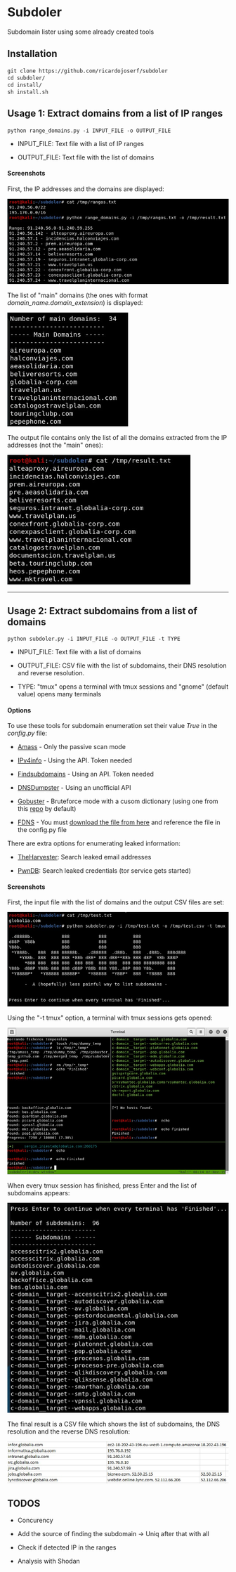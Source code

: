 # Subdoler

Subdomain lister using some already created tools 


## Installation

```
git clone https://github.com/ricardojoserf/subdoler
cd subdoler/
cd install/
sh install.sh
```


## Usage 1: Extract domains from a list of IP ranges

```
python range_domains.py -i INPUT_FILE -o OUTPUT_FILE
```

- INPUT_FILE: Text file with a list of IP ranges

- OUTPUT_FILE: Text file with the list of domains



#### Screenshots

First, the IP addresses and the domains are displayed:

![image](images/image10.jpg)

The list of "main" domains (the ones with format *domain_name.domain_extension*) is displayed:

![image](images/image11.jpg)

The output file contains only the list of all the domains extracted from the IP addresses (not the "main" ones):

![image](images/image12.jpg)



----------------------------------------------------------


## Usage 2: Extract subdomains from a list of domains

```
python subdoler.py -i INPUT_FILE -o OUTPUT_FILE -t TYPE
```

- INPUT_FILE: Text file with a list of domains

- OUTPUT_FILE: CSV file with the list of subdomains, their DNS resolution and reverse resolution.

- TYPE: "tmux" opens a terminal with tmux sessions and "gnome" (default value) opens many terminals


#### Options

To use these tools for subdomain enumeration set their value *True* in the *config.py* file:

- [Amass](https://github.com/OWASP/Amass) - Only the passive scan mode

- [IPv4info](http://ipv4info.com/tools/api/) - Using the API. Token needed

- [Findsubdomains](https://findsubdomains.com/) - Using an API. Token needed

- [DNSDumpster](https://github.com/PaulSec/API-dnsdumpster.com) - Using an unofficial API

- [Gobuster](https://github.com/OJ/gobuster) - Bruteforce mode with a cusom dictionary (using one from this [repo](https://github.com/danielmiessler/SecLists) by default)

- [FDNS](https://opendata.rapid7.com/sonar.fdns_v2/) - You must [download the file from here](https://opendata.rapid7.com/sonar.fdns_v2/) and reference the file in the config.py file


There are extra options for enumerating leaked information:

- [TheHarvester](https://github.com/laramies/theHarvester): Search leaked email addresses

- [PwnDB](https://github.com/davidtavarez/pwndb): Search leaked credentials (tor service gets started)



#### Screenshots

First, the input file with the list of domains and the output CSV files are set:

![image](images/image1.jpg)

Using the "-t tmux" option, a terminal with tmux sessions gets opened:

![image](images/image2.jpg)

When every tmux session has finished, press Enter and the list of subdomains appears:

![image](images/image3.jpg)

The final result is a CSV file which shows the list of subdomains, the DNS resolution and the reverse DNS resolution:

![image](images/image4.jpg)



## TODOS

- Concurency

- Add the source of finding the subdomain -> Uniq after that with all

- Check if detected IP in the ranges

- Analysis with Shodan
